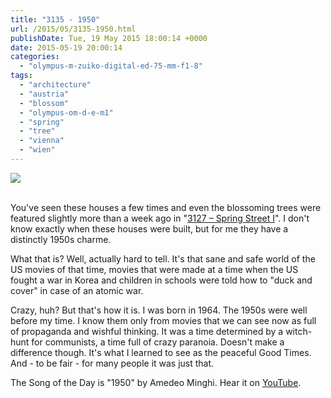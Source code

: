 ```yaml
---
title: "3135 - 1950"
url: /2015/05/3135-1950.html
publishDate: Tue, 19 May 2015 18:00:14 +0000
date: 2015-05-19 20:00:14
categories: 
  - "olympus-m-zuiko-digital-ed-75-mm-f1-8"
tags: 
  - "architecture"
  - "austria"
  - "blossom"
  - "olympus-om-d-e-m1"
  - "spring"
  - "tree"
  - "vienna"
  - "wien"
---
```

<div class="container">
<div class="center"><a target="_blank" href="https://d25zfm9zpd7gm5.cloudfront.net/1200x1200/2015/20150428_074128_lr.jpg"><img src="https://d25zfm9zpd7gm5.cloudfront.net/0600x0600/2015/20150428_074128_lr.jpg" /></a></div>
</div>
<br />

You've seen these houses a few times and even the blossoming trees were featured slightly more than a week ago in "<a href="/2015/05/3127-spring-street-i.html" target="_blank">3127 – Spring Street I</a>". I don't know exactly when these houses were built, but for me they have a distinctly 1950s charme. 

What that is? Well, actually hard to tell. It's that sane and safe world of the US movies of that time, movies that were made at a time when the US fought a war in Korea and children in schools were told how to "duck and cover" in case of an atomic war. 

Crazy, huh? But that's how it is. I was born in 1964. The 1950s were well before my time. I know them only from movies that we can see now as full of propaganda and wishful thinking. It was a time determined by a witch-hunt for communists, a time full of crazy paranoia. Doesn't make a difference though. It's what I learned to see as the peaceful Good Times. And - to be fair - for many people it was just that.

The Song of the Day is "1950" by Amedeo Minghi. Hear it on <a href="https://www.youtube.com/watch?v=ed5Yf1mtTc0" target="_blank">YouTube</a>.
